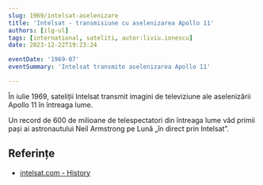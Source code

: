 ```yaml
---
slug: 1969/intelsat-aselenizare
title: 'Intelsat - transmisiune cu aselenizarea Apollo 11'
authors: [ilg-ul]
tags: [international, sateliti, autor:liviu.ionescu]
date: 2023-12-22T19:23:24

eventDate: '1969-07'
eventSummary: 'Intelsat transmite aselenizarea Apollo 11'

---
```


În iulie 1969, sateliții Intelsat transmit imagini de
televiziune ale aselenizării Apollo 11 în întreaga lume.

<!-- truncate -->

Un record de 600 de milioane de telespectatori din
întreaga lume văd primii pași ai astronautului Neil
Armstrong pe Lună „în direct prin Intelsat”.

## Referințe

- [intelsat.com - History](https://www.intelsat.com/intelsat-history/)
